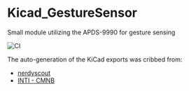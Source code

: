 # Kicad_GestureSensor
Small module utilizing the APDS-9990 for gesture sensing

![CI](https://github.com/adegenaar/Kicad_GestureSensor/workflows/CI/badge.svg)

The auto-generation of the KiCad exports was cribbed from:
* [nerdyscout](https://github.com/nerdyscout/kicad-exports)
* [INTI - CMNB](https://github.com/INTI-CMNB/KiBot)
